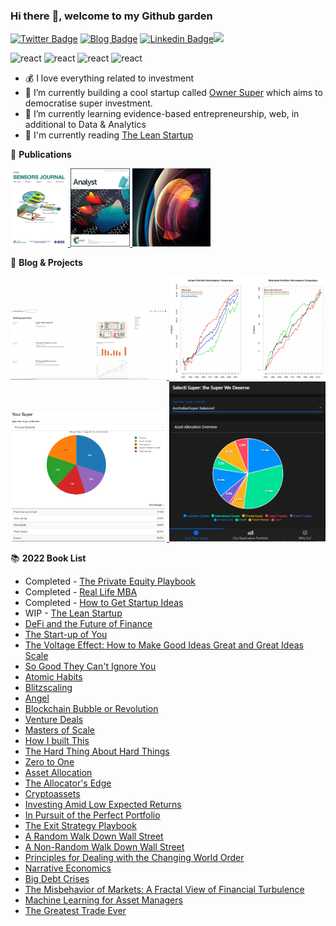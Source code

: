 ### Hi there :wave:, welcome to my Github garden

[![Twitter Badge](https://img.shields.io/badge/-fred__yu1-blue?style=flat&logo=Twitter&logoColor=white&link=https://www.twitter.com/fred_yu1)](https://www.twitter.com/fred_yu1) [![Blog Badge](https://img.shields.io/badge/-Personal%20Blog-47CCCC?style=flat&logo=Google-Chrome&logoColor=white&link=https://fredyu.me/)](https://www.fredyu.me/) [![Linkedin Badge](https://img.shields.io/badge/-FredYu-blue?style=flat&logo=Linkedin&logoColor=white&link=https://www.linkedin.com/in/fy2/)](https://www.linkedin.com/in/fy2/)![](https://visitor-badge.glitch.me/badge?page_id=https://github.com/fredyuu&style=flat-square&color=0088cc)

<p align="left">
<img src="https://www.r-project.org/Rlogo.png" alt="react" width="25" height="25" />
<img src="https://img.icons8.com/cotton/344/book.png" alt="react" width="25" height="25" />
<img src="https://img.icons8.com/material/452/programming.png" alt="react" width="25" height="25" />
<img src="https://img.icons8.com/external-xnimrodx-lineal-color-xnimrodx/344/external-invest-marketing-xnimrodx-lineal-color-xnimrodx.png" alt="react" width="25" height="25" />
</p>

-   :moneybag: I love everything related to investment
-   :telescope: I’m currently building a cool startup called [Owner Super](https://www.ownersuper.com) which aims to democratise super investment.
-   :seedling: I’m currently learning evidence-based entrepreneurship, web, in additional to Data & Analytics
-   :book: I'm currently reading [The Lean Startup](https://www.amazon.com/Lean-Startup-Entrepreneurs-Continuous-Innovation/dp/0307887898)

:school: **Publications**

<p float="left">
    <a href="https://doi.org/10.1109/JSEN.2019.2961419">
     <img alt="Vis" src="images/ieee.png" title="Fluorescence-Based Determination of Olive Oil Quality Using an Endoscopic Smart Mobile Spectrofluorimeter" height="125">
    </a>
    <a href="https://doi.org/10.1039/C7AN00535K">
     <img alt="Vis" src="images/analyst.jpeg" title="Time-resolved and temperature tuneable measurements of fluorescent intensity using a smartphone fluorimeter" height="125">
    </a>
    <a href="https://doi.org/10.1364/APOS.2016.W2A.2">
     <img alt="Vis" src="images/optica.jpeg" title="Temperature Controlled Portable Smartphone Fluorimeter" height="125">
    </a>
</p>

:memo: **Blog & Projects**

<p float="left">
    <a href="https://fredyu.me/">
     <img alt="Vis" src="images/blog.png" title="Visual Blog" width="250">
    </a>
    <a href="https://fredyu.shinyapps.io/age_based_portfolio_versus_balanced_portfolio/">
     <img alt="Vis" src="images/time_div.png" title="Visual Blog" width="250">
    </a>    
    <a href="https://fredyu.shinyapps.io/Selecti/">
     <img alt="Vis" src="images/allo.png" title="Visual Blog" width="250">
    </a> 
    <a href="https://fredyu.shinyapps.io/SelectiApp/">
     <img alt="Vis" src="images/app.png" title="Visual Blog" width="250">
    </a> 
</p>

:books: **2022 Book List**

-   Completed - [The Private Equity Playbook](https://www.amazon.com/Private-Equity-Playbook-Managements-Working-ebook/dp/B07NFXRL3K/)
-   Completed - [Real Life MBA](https://www.amazon.com/Real-Life-MBA-Winning-Building-Growing/dp/0062362801)
-   Completed - [How to Get Startup Ideas](http://www.paulgraham.com/startupideas.html)
-   WIP - [The Lean Startup](https://www.amazon.com/Lean-Startup-Entrepreneurs-Continuous-Innovation/dp/0307887898)
-   [DeFi and the Future of Finance](https://www.amazon.com/gp/product/B09DJV2QLC/)
-   [The Start-up of You](https://www.amazon.com/Start-up-You-Future-Yourself-Transform-ebook/dp/B00755MHV8)
-   [The Voltage Effect: How to Make Good Ideas Great and Great Ideas Scale](https://www.amazon.com/Voltage-Effect-Ideas-Great-Scale/dp/0593239482)
-   [So Good They Can't Ignore You](https://www.amazon.com/Good-They-Cant-Ignore-You-ebook/dp/B01KFR64LQ/)
-   [Atomic Habits](https://www.amazon.com/Atomic-Habits-Proven-Build-Break-ebook/dp/B07D23CFGR)
-   [Blitzscaling](https://www.amazon.com/Blitzscaling-Lightning-Fast-Building-Massively-Companies-ebook/dp/B07BBR9KCY/)
-   [Angel](https://www.amazon.com/Angel-Invest-Technology-Startups-Timeless-Investor/dp/0062560700)
-   [Blockchain Bubble or Revolution](https://www.amazon.com/Blockchain-Bubble-Revolution-Present-Cryptocurrencies-ebook/dp/B07T13GP1Q)
-   [Venture Deals](https://www.amazon.com/dp/B07YL8NHLH)
-   [Masters of Scale](https://www.amazon.com/Masters-Scale-Surprising-successful-entrepreneurs-ebook/dp/B08PK2HR6H/)
-   [How I built This](https://www.amazon.com/How-Built-This-Unexpected-Entrepreneurs-ebook/dp/B086ML44T1/)
-   [The Hard Thing About Hard Things](https://www.amazon.com/Hard-Thing-About-Hard-Things-audiobook/dp/B00I0A6HUO)
-   [Zero to One](https://www.amazon.com/Zero-One-Notes-Startups-Future/dp/0804139296)
-   [Asset Allocation](https://www.amazon.com/gp/product/B09BBW5MSK)
-   [The Allocator's Edge](https://www.amazon.com/Allocators-Edge-alternative-investments-diversification-ebook/dp/B097RL8W37)
-   [Cryptoassets](https://www.amazon.com/Cryptoassets-Innovative-Investors-Bitcoin-Beyond-ebook/dp/B0743MPV9R)
-   [Investing Amid Low Expected Returns](https://www.amazon.com/Investing-Amid-Low-Expected-Returns/dp/1119860199)
-   [In Pursuit of the Perfect Portfolio](https://www.amazon.com/gp/product/B08WYR662K)
-   [The Exit Strategy Playbook](https://www.amazon.com/Exit-Strategy-Playbook-Definitive-Selling-Business-ebook/dp/B09D37DS6T)
-   [A Random Walk Down Wall Street](https://www.amazon.com/Random-Walk-Down-Wall-Street/dp/0393358380)
-   [A Non-Random Walk Down Wall Street](https://www.amazon.com/Non-Random-Walk-Down-Wall-Street/dp/0691092567)
-   [Principles for Dealing with the Changing World Order](https://www.amazon.com/dp/1982160276)
-   [Narrative Economics](https://www.amazon.com/gp/product/B087YYKL79)
-   [Big Debt Crises](https://www.amazon.com/dp/057856565X)
-   [The Misbehavior of Markets: A Fractal View of Financial Turbulence](https://www.amazon.com/dp/0465043577)
-   [Machine Learning for Asset Managers](https://www.amazon.com/Machine-Learning-Managers-Elements-Quantitative/dp/1108792898/)
-   [The Greatest Trade Ever](https://www.amazon.com/dp/0385529945)
